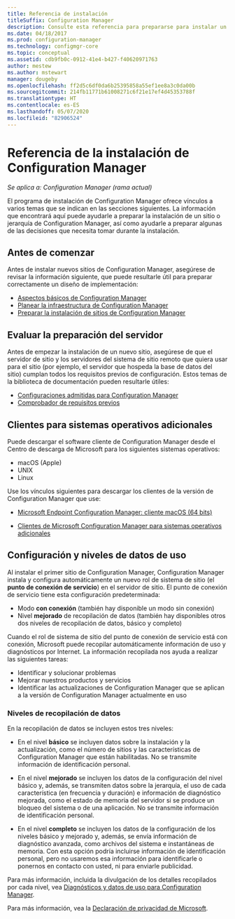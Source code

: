 ```yaml
---
title: Referencia de instalación
titleSuffix: Configuration Manager
description: Consulte esta referencia para prepararse para instalar un sitio o jerarquía de Configuration Manager.
ms.date: 04/18/2017
ms.prod: configuration-manager
ms.technology: configmgr-core
ms.topic: conceptual
ms.assetid: cdb9fb0c-0912-41e4-b427-f40620971763
author: mestew
ms.author: mstewart
manager: dougeby
ms.openlocfilehash: ff2d5c6df0da6b25395858a55ef1ee8a3c0da00b
ms.sourcegitcommit: 214fb11771b61008271c6f21e17ef4d45353788f
ms.translationtype: HT
ms.contentlocale: es-ES
ms.lasthandoff: 05/07/2020
ms.locfileid: "82906524"
---
```

# <a name="reference-for-configuration-manager-setup"></a>Referencia de la instalación de Configuration Manager

*Se aplica a: Configuration Manager (rama actual)*

El programa de instalación de Configuration Manager ofrece vínculos a varios temas que se indican en las secciones siguientes. La información que encontrará aquí puede ayudarle a preparar la instalación de un sitio o jerarquía de Configuration Manager, así como ayudarle a preparar algunas de las decisiones que necesita tomar durante la instalación.  


##  <a name="before-you-begin"></a><a name="bkmk_start"></a> Antes de comenzar  
Antes de instalar nuevos sitios de Configuration Manager, asegúrese de revisar la información siguiente, que puede resultarle útil para preparar correctamente un diseño de implementación:  

-   [Aspectos básicos de Configuration Manager](../../../../core/understand/fundamentals.md)  
-   [Planear la infraestructura de Configuration Manager](../../../plan-design/network/configure-firewalls-ports-domains.md)  
-   [Preparar la instalación de sitios de Configuration Manager](prepare-to-install-sites.md)  

##  <a name="assess-server-readiness"></a><a name="bkmk_assess"></a> Evaluar la preparación del servidor  
Antes de empezar la instalación de un nuevo sitio, asegúrese de que el servidor de sitio y los servidores del sistema de sitio remoto que quiera usar para el sitio (por ejemplo, el servidor que hospeda la base de datos del sitio) cumplan todos los requisitos previos de configuración. Estos temas de la biblioteca de documentación pueden resultarle útiles:  

-   [Configuraciones admitidas para Configuration Manager](../../../../core/plan-design/configs/supported-configurations.md)  
-   [Comprobador de requisitos previos](prerequisite-checker.md)  

##  <a name="clients-for-additional-operating-systems"></a><a name="bkmk_Addclients"></a> Clientes para sistemas operativos adicionales  
Puede descargar el software cliente de Configuration Manager desde el Centro de descarga de Microsoft para los siguientes sistemas operativos:  

- macOS (Apple)
- UNIX
- Linux

Use los vínculos siguientes para descargar los clientes de la versión de Configuration Manager que use:  

- [Microsoft Endpoint Configuration Manager: cliente macOS (64 bits)](https://www.microsoft.com/download/details.aspx?id=100850)

- [Clientes de Microsoft Configuration Manager para sistemas operativos adicionales](https://www.microsoft.com/download/details.aspx?id=47719)

##  <a name="usage-data-levels-and-settings"></a><a name="bkmk_usage"></a> Configuración y niveles de datos de uso  
Al instalar el primer sitio de Configuration Manager, Configuration Manager instala y configura automáticamente un nuevo rol de sistema de sitio (el **punto de conexión de servicio**) en el servidor de sitio. El punto de conexión de servicio tiene esta configuración predeterminada:  

-   Modo **con conexión** (también hay disponible un modo sin conexión)  
-   Nivel **mejorado** de recopilación de datos (también hay disponibles otros dos niveles de recopilación de datos, básico y completo)  

Cuando el rol de sistema de sitio del punto de conexión de servicio está con conexión, Microsoft puede recopilar automáticamente información de uso y diagnósticos por Internet. La información recopilada nos ayuda a realizar las siguientes tareas:  

-   Identificar y solucionar problemas  
-   Mejorar nuestros productos y servicios  
-   Identificar las actualizaciones de Configuration Manager que se aplican a la versión de Configuration Manager actualmente en uso  

### <a name="levels-of-data-collection"></a>Niveles de recopilación de datos  
En la recopilación de datos se incluyen estos tres niveles:

-   En el nivel **básico** se incluyen datos sobre la instalación y la actualización, como el número de sitios y las características de Configuration Manager que están habilitadas. No se transmite información de identificación personal.  

-   En el nivel **mejorado** se incluyen los datos de la configuración del nivel básico y, además, se transmiten datos sobre la jerarquía, el uso de cada característica (en frecuencia y duración) e información de diagnóstico mejorada, como el estado de memoria del servidor si se produce un bloqueo del sistema o de una aplicación. No se transmite información de identificación personal.  

-   En el nivel **completo** se incluyen los datos de la configuración de los niveles básico y mejorado y, además, se envía información de diagnóstico avanzada, como archivos del sistema e instantáneas de memoria. Con esta opción podría incluirse información de identificación personal, pero no usaremos esa información para identificarle o ponernos en contacto con usted, ni para enviarle publicidad.  

Para más información, incluida la divulgación de los detalles recopilados por cada nivel, vea [Diagnósticos y datos de uso para Configuration Manager](../../../../core/plan-design/diagnostics/diagnostics-and-usage-data.md).  

Para más información, vea la [Declaración de privacidad de Microsoft](https://privacy.microsoft.com/privacystatement).
